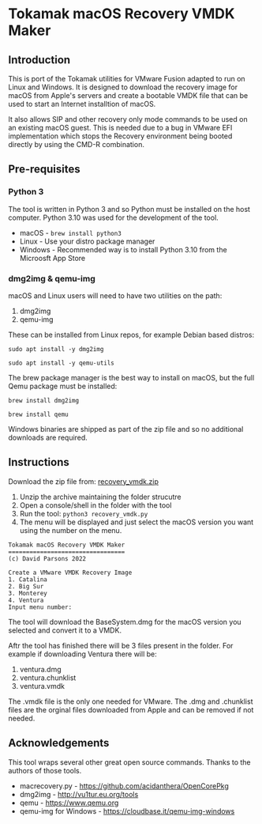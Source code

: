 # Tokamak macOS Recovery VMDK Maker

## Introduction
This is port of the Tokamak utilities for VMware Fusion adapted to run on Linux and Windows. 
It is designed to download the recovery image for macOS from Apple's servers and create a bootable 
VMDK file that can be used to start an Internet installtion of macOS.

It also allows SIP and other recovery only mode commands to be used on an existing macOS guest. 
This is needed due to a bug in VMware EFI implementation which stops the Recovery environment being 
booted directly by using the CMD-R combination.

## Pre-requisites

###  Python 3
The tool is written in Python 3 and so Python must be installed on the host computer. Python 3.10 was used for 
the development of the tool.

* macOS   - `brew install python3`
* Linux   - Use your distro package manager
* Windows - Recommended way is to install Python 3.10 from the Microosft App Store

### dmg2img & qemu-img

macOS and Linux users will need to have two utilities on the path:
1. dmg2img
2. qemu-img

These can be installed from Linux repos, for example Debian based distros:

`sudo apt install -y dmg2img`

`sudo apt install -y qemu-utils`

The brew package manager is the best way to install on macOS, but the full Qemu package must be installed:

`brew install dmg2img`

`brew install qemu`

Windows binaries are shipped as part of the zip file and so no additional downloads are required.

## Instructions
Download the zip file from: [recovery_vmdk.zip](https://github.com/DrDonk/unlocker/files/9992470/recovery_vmdk.zip)

1. Unzip the archive maintaining the folder strucutre
2. Open a console/shell in the folder with the tool
3. Run the tool: `python3 recovery_vmdk.py`
4. The menu will be displayed and just select the macOS version you want using the number on the menu.
```
Tokamak macOS Recovery VMDK Maker
=================================
(c) David Parsons 2022

Create a VMware VMDK Recovery Image
1. Catalina
2. Big Sur
3. Monterey
4. Ventura
Input menu number: 
```
The tool will  download the BaseSystem.dmg for the macOS version you selected and convert it to a VMDK.

Aftr the tool has finished there will be 3 files present in the folder. For example if downloading Ventura
there will be:

1. ventura.dmg
2. ventura.chunklist
3. ventura.vmdk

The .vmdk file is the only one needed for VMware. The .dmg and .chunklist files are the orginal files downloaded 
from Apple and can be removed if not needed.

## Acknowledgements
This tool wraps several other great open source commands. Thanks to the authors of those tools.

* macrecovery.py - https://github.com/acidanthera/OpenCorePkg
* dmg2img - http://vu1tur.eu.org/tools
* qemu - https://www.qemu.org
* qemu-img for Windows - https://cloudbase.it/qemu-img-windows
